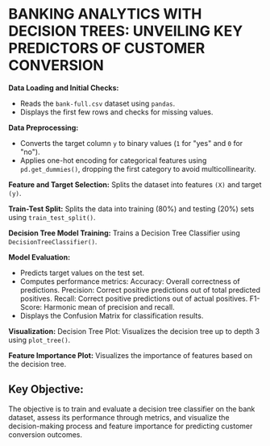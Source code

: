 # **BANKING ANALYTICS WITH DECISION TREES: UNVEILING KEY PREDICTORS OF CUSTOMER CONVERSION** #

**Data Loading and Initial Checks:**
- Reads the `bank-full.csv` dataset using `pandas`.
- Displays the first few rows and checks for missing values.

**Data Preprocessing:**
- Converts the target column `y` to binary values (`1` for "yes" and `0` for "no").
- Applies one-hot encoding for categorical features using `pd.get_dummies()`, dropping the first category to avoid multicollinearity.

**Feature and Target Selection:**
Splits the dataset into features `(X)` and target `(y)`.

**Train-Test Split:**
Splits the data into training (80%) and testing (20%) sets using `train_test_split()`.

**Decision Tree Model Training:**
Trains a Decision Tree Classifier using `DecisionTreeClassifier()`.

**Model Evaluation:**
- Predicts target values on the test set.
- Computes performance metrics:
     Accuracy: Overall correctness of predictions.
     Precision: Correct positive predictions out of total predicted positives.
     Recall: Correct positive predictions out of actual positives.
     F1-Score: Harmonic mean of precision and recall.
- Displays the Confusion Matrix for classification results.

**Visualization:**
Decision Tree Plot: Visualizes the decision tree up to depth 3 using `plot_tree()`.

**Feature Importance Plot:** 
Visualizes the importance of features based on the decision tree.

## **Key Objective:** ##
The objective is to train and evaluate a decision tree classifier on the bank dataset, assess its performance through metrics, and visualize the decision-making process and feature importance for predicting customer conversion outcomes.







